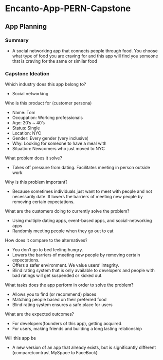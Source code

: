 # Encanto-App-PERN-Capstone


## App Planning


### Summary

- A social networking app that connects people through food. You choose what type of food you are craving for and this app will find you someone that is craving for the same or similar food


### Capstone Ideation

Which industry does this app belong to?
- Social networking

Who is this product for (customer persona)
 - Name: Tom 
 - Occupation: Working professionals 
 - Age: 20’s ~ 40’s 
 - Status: Single
 - Location: NYC
 - Gender: Every gender (very inclusive)
 - Why: Looking for someone to have a meal with
 - Situation: Newcomers who just moved to NYC	

What problem does it solve?
- Takes off pressure from dating. Facilitates meeting in person outside work

Why is this problem important?
- Because sometimes individuals just want to meet with people and not necessarily date. It lowers the barriers of meeting new people by removing certain expectations.

What are the customers doing to currently solve the problem?
- Using multiple dating apps, event-based apps, and social-networking apps
- Randomly meeting people when they go out to eat

How does it compare to the alternatives?
- You don’t go to bed feeling hungry. 
- Lowers the barriers of meeting new people by removing certain expectations.
- Offers a safer environment. We value users’ integrity. 
- Blind rating system that is only available to developers and people with bad ratings will get suspended or kicked out.

What tasks does the app perform in order to solve the problem?
- Allows you to find (or recommend) places 
- Matching people based on their preferred food
- Blind rating system ensures a safe place for users 

What are the expected outcomes?
- For developers(founders of this app), getting acquired.
- For users, making friends and building a long lasting relationship

Will this app be
- A new version of an app that already exists, but is significantly different (compare/contrast MySpace to FaceBook)
